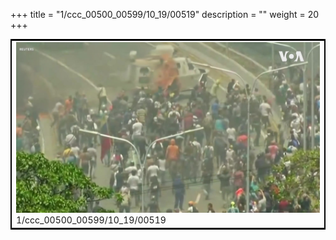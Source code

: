 +++
title = "1/ccc_00500_00599/10_19/00519"
description = ""
weight = 20
+++

<table style="border:2px solid black;max-width:800px;max-height:800px;" 
><tr><td>
<img class="center-fit-jpg"
src="/jpg_/aaa_20190430_NxaOmWaI8sI_00518.jpg">
1/ccc_00500_00599/10_19/00519
</img></td></tr></table>
